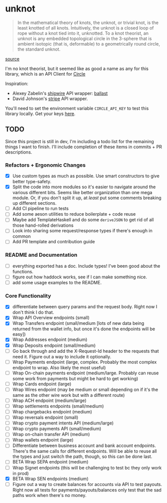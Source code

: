 # unknot

> In the mathematical theory of knots, the unknot, or trivial knot, is the least knotted of all knots. Intuitively, the unknot is a closed loop of rope without a knot tied into it, unknotted. To a knot theorist, an unknot is any embedded topological circle in the 3-sphere that is ambient isotopic (that is, deformable) to a geometrically round circle, the standard unknot.

[source](https://en.wikipedia.org/wiki/Unknot)

I'm no knot theorist, but it seemed like as good a name as any for this library, which is an API Client for [Circle](https://developers.circle.com/)

Inspiration:

* Alexey Zabelin's [shipwire](https://www.shipwire.com/) API wrapper: [ballast](https://github.com/alexeyzab/ballast)
* David Johnson's [stripe](https://github.com/dmjio/stripe) API wrapper.

You'll need to set the environment variable `CIRCLE_API_KEY` to test this library locally.  Get your keys [here](https://developers.circle.com/docs/api-keys).

## TODO

Since this project is still in dev, I'm including a todo list for the remaining things I want to finish.  I'll include completion of these items in commits + PR descriptions.

### Refactors + Ergonomic Changes

- [x] Use custom types as much as possible.  Use smart constructors to give better type-safety.
- [x] Split the code into more modules so it's easier to navigate around the various different bits.  Seems like better organization than one mega module.  Or, if you don't split it up, at _least_ put some comments breaking up different sections.
- [ ] Add CI pipeline to run tests
- [ ] Add some aeson utilities to reduce boilerplate + code reuse
- [ ] Maybe add TemplateHaskell and do some `deriveJSON` to get rid of all those hand-rolled derivations
- [ ] Look into sharing some request/response types if there's enough in common
- [ ] Add PR template and contribution guide

### README and Documentation

- [ ] everything exported has a doc.  Include types!  I've been good about the functions.
- [ ] figure out how haddock works, see if I can make something nice.
- [ ] add some usage examples to the README.

### Core Functionality

- [x] differentiate between query params and the request body.  Right now I don't think I do that.
- [x] Wrap API Overview endpoints (small)
- [x] Wrap Transfers endpoint (small/medium [lots of new data being returned from the wallet info, but once it's done the endpoints will be easy])
- [x] Wrap Addresses endpoint (medium)
- [x] Wrap Deposits endpoint (small/medium)
- [ ] Go back through and add the X-Request-Id header to the requests that need it.  Figure out a way to include it optionally.
- [ ] Wrap Payments endpoint (large, complex.  Probably the most complex endpoint to wrap.  Also likely the most useful)
- [ ] Wrap On-chain payments endpoint (medium/large.  Probably can reuse some work from payments but might be hard to get working)
- [ ] Wrap Cards endpoint (large)
- [ ] Wrap Wires endpoint (may be medium or small depending on if it's the same as the other wire work but with a different route)
- [ ] Wrap ACH endpoint (medium/large)
- [ ] Wrap settlements endpoints (small/medium)
- [ ] Wrap chargebacks endpoint (medium)
- [ ] Wrap reversals endpoint (small)
- [ ] Wrap crypto payment intents API (medium/large)
- [ ] Wrap crypto payments API (small/medium)
- [ ] Wrap on-chain transfer API (medium)
- [ ] Wrap wallets endpoint (large)
- [ ] Differentiate between business account and bank account endpoints.  There's the same calls for different endpoints.  Will be able to reuse all the types and just switch the path, though, so this can be done last.
- [ ] BETA Wrap SEPA endpoint (medium)
- [ ] Wrap Signet endpoints (this will be challenging to test bc they only work in prod)
- [x] BETA Wrap SEN endpoints (medium)
- [ ] Figure out a way to create balances for accounts via API to test payouts.  Right now all tests for payments/payouts/balances only test that the sad paths work when there's no money.
